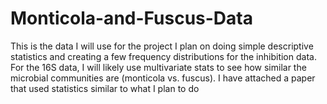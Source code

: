 # Monticola-and-Fuscus-Data
This is the data I will use for the project
I plan on doing simple descriptive statistics and creating a few frequency distributions for the inhibition data. For the 16S data, I will likely use multivariate stats to see how similar the microbial communities are (monticola vs. fuscus).
I have attached a paper that used statistics similar to what I plan to do
